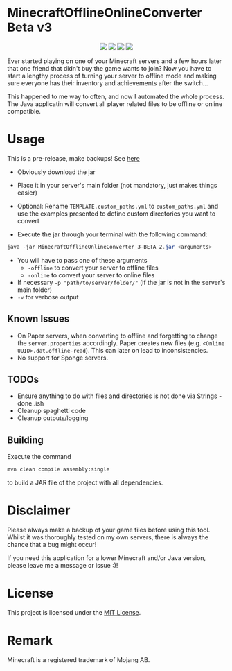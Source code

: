 # MinecraftOfflineOnlineConverter Beta v3
<p align="center">
  <img src="https://img.shields.io/badge/release-Beta-blue">
  <img src="https://img.shields.io/badge/version-3-blue">
  <img src="https://img.shields.io/badge/minecraft-1.21.4-green">
  <img src="https://img.shields.io/badge/java-21-red">
</p>

Ever started playing on one of your Minecraft servers and a few hours later that one friend that didn't buy the game wants to join?
Now you have to start a lengthy process of turning your server to offline mode and making sure everyone has their inventory and achievements after the switch... 

This happened to me way to often, and now I automated the whole process.
The Java applicatin will convert all player related files to be offline or online compatible.

# Usage

This is a pre-release, make backups! See [here](#disclaimer)

- Obviously download the jar
- Place it in your server's main folder (not mandatory, just makes things easier)

- Optional: Rename `TEMPLATE.custom_paths.yml` to `custom_paths.yml` and use the examples presented to define custom directories you want to convert

- Execute the jar through your terminal with the following command:
```java
java -jar MinecraftOfflineOnlineConverter_3-BETA_2.jar <arguments>
```
- You will have to pass one of these arguments
  - `-offline` to convert your server to offline files
  - `-online` to convert your server to online files
- If necessary `-p "path/to/server/folder/"` (if the jar is not in the server's main folder)
- `-v` for verbose output

## Known Issues

- On Paper servers, when converting to offline and forgetting to change the `server.properties` accordingly.
  Paper creates new files (e.g. `<Online UUID>.dat.offline-read`). This can later on lead to inconsistencies.
- No support for Sponge servers.

## TODOs

- Ensure anything to do with files and directories is not done via Strings - done..ish
- Cleanup spaghetti code
- Cleanup outputs/logging

## Building

Execute the command 
```zsh
mvn clean compile assembly:single
```
to build a JAR file of the project with all dependencies.

# Disclaimer

Please always make a backup of your game files before using this tool.
Whilst it was thoroughly tested on my own servers, there is always the chance that a bug might occur!

If you need this application for a lower Minecraft and/or Java version, please leave me a message or issue :)!

# License

This project is licensed under the [MIT License](LICENSE).

# Remark

Minecraft is a registered trademark of Mojang AB.
